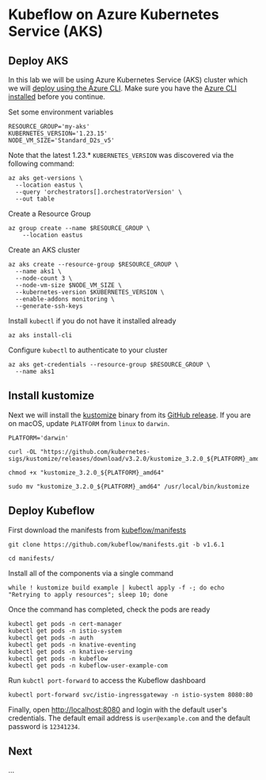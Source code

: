 # Kubeflow on Azure Kubernetes Service (AKS)

## Deploy AKS

In this lab we will be using Azure Kubernetes Service (AKS) cluster which we will [deploy using the Azure CLI](https://docs.microsoft.com/en-us/azure/aks/kubernetes-walkthrough#connect-to-the-cluster). Make sure you have the [Azure CLI installed](https://docs.microsoft.com/en-us/cli/azure/install-azure-cli) before you continue.

Set some environment variables

```
RESOURCE_GROUP='my-aks'
KUBERNETES_VERSION='1.23.15'
NODE_VM_SIZE='Standard_D2s_v5'
```

Note that the latest 1.23.* `KUBERNETES_VERSION` was discovered via the following command:

```
az aks get-versions \
  --location eastus \
  --query 'orchestrators[].orchestratorVersion' \
  --out table
```

Create a Resource Group

```
az group create --name $RESOURCE_GROUP \
    --location eastus
```

Create an AKS cluster

```
az aks create --resource-group $RESOURCE_GROUP \
  --name aks1 \
  --node-count 3 \
  --node-vm-size $NODE_VM_SIZE \
  --kubernetes-version $KUBERNETES_VERSION \
  --enable-addons monitoring \
  --generate-ssh-keys
```

Install `kubectl` if you do not have it installed already

```
az aks install-cli
```

Configure `kubectl` to authenticate to your cluster

```
az aks get-credentials --resource-group $RESOURCE_GROUP \
  --name aks1
```

## Install kustomize

Next we will install the [kustomize](https://kustomize.io/) binary from its [GitHub release](https://github.com/kubernetes-sigs/kustomize/releases/tag/v3.2.0). If you are on macOS, update `PLATFORM` from `linux` to `darwin`.

```
PLATFORM='darwin'

curl -OL "https://github.com/kubernetes-sigs/kustomize/releases/download/v3.2.0/kustomize_3.2.0_${PLATFORM}_amd64"

chmod +x "kustomize_3.2.0_${PLATFORM}_amd64"

sudo mv "kustomize_3.2.0_${PLATFORM}_amd64" /usr/local/bin/kustomize
```

## Deploy Kubeflow

First download the manifests from [kubeflow/manifests](https://github.com/kubeflow/manifests)

```
git clone https://github.com/kubeflow/manifests.git -b v1.6.1

cd manifests/
```

Install all of the components via a single command

```
while ! kustomize build example | kubectl apply -f -; do echo "Retrying to apply resources"; sleep 10; done
```

Once the command has completed, check the pods are ready

```
kubectl get pods -n cert-manager
kubectl get pods -n istio-system
kubectl get pods -n auth
kubectl get pods -n knative-eventing
kubectl get pods -n knative-serving
kubectl get pods -n kubeflow
kubectl get pods -n kubeflow-user-example-com
```

Run `kubctl port-forward` to access the Kubeflow dashboard

```
kubectl port-forward svc/istio-ingressgateway -n istio-system 8080:80
```

Finally, open [http://localhost:8080](http://localhost:8080/) and login with the default user's credentials. The default email address is `user@example.com` and the default password is `12341234`.

## Next

...